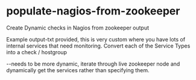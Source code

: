 # populate-nagios-from-zookeeper
Create Dynamic checks in Nagios from zookeeper output

Example output-txt provided, this is very custom where you have lots of internal services that need monitoring. 
Convert each of the Service Types into a check / hostgroup

--needs to be more dynamic, iterate through live zookeeper node and dynamically get the services rather than specifying them.
